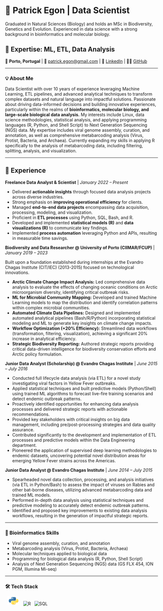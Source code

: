 # 👋 Patrick Egon | Data Scientist

Graduated in Natural Sciences (Biology) and holds an MSc in Biodiversity, Genetics and Evolution. Experienced in data science with a strong background in bioinformatics and molecular biology.

## 🚀 Expertise: ML, ETL, Data Analysis

📍 **Porto, Portugal** | 📧 [patrick.egon@gmail.com](mailto:patrick.egon@gmail.com) | 🔗 [LinkedIn](https://linkedin.com/in/patrick-egon-santos) | 👨‍💻 [GitHub](https://github.com/patrickegon)

---

### 💡 About Me

Data Scientist with over 10 years of experience leveraging Machine Learning, ETL pipelines, and advanced analytical techniques to transform complex datasets and natural language into impactful solutions. Passionate about driving data-informed decisions and building innovative experiences, particularly within the realms of **bioinformatics, molecular biology, and large-scale biological data analysis.** My interests include Linux, data science methodologies, statistical analysis, and applying programming languages (R, Python, and Shell Script) to Next Generation Sequencing (NGS) data. My expertise includes viral genome assembly, curation, and annotation, as well as comprehensive metabarcoding analysis (Virus, Protist, Bacteria, and Archaea). Currently expanding my skills in applying R specifically to the analysis of metabarcoding data, including filtering, splitting, analysis, and visualization.

---

## 💼 Experience

**Freelance Data Analyst & Scientist** | _January 2022 – Present_

* Delivered **actionable insights** through focused data analysis projects across diverse industries.
* Strong emphasis on **improving operational efficiency** for clients.
* Managed **end-to-end data projects** encompassing data acquisition, processing, modeling, and visualization.
* Proficient in **ETL processes** using Python, SQL, Bash, and R.
* Developed and implemented **statistical models (R)** and **data visualizations (R)** to communicate key findings.
* Implemented **process automation** leveraging Python and APIs, resulting in measurable time savings.

**Biodiversity and Data Researcher @ University of Porto (CIIMAR/FCUP)** | _January 2019 – 2023_

Built upon a foundation established during internships at the Evandro Chagas Institute (CIT/IEC) (2013-2015) focused on technological innovations.

* **Arctic Climate Change Impact Analysis:** Led comprehensive data analysis to evaluate the effects of changing oceanic conditions on Arctic microorganism diversity, identifying critical outbreak risks.
* **ML for Microbial Community Mapping:** Developed and trained Machine Learning models to map the distribution and identify correlation patterns within complex microbial communities.
* **Automated Climate Data Pipelines:** Designed and implemented automated analytical pipelines (Bash/R/Python) incorporating statistical modeling and ML to generate key insights on climate change impacts.
* **Workflow Optimization (+20% Efficiency):** Streamlined data workflows (transformation, filtering, visualization), achieving a significant 20% increase in analytical efficiency.
* **Strategic Biodiversity Reporting:** Authored strategic reports providing critical data-driven intelligence for biodiversity conservation efforts and Arctic policy formulation.

**Junior Data Analyst (Scholarship) @ Evandro Chagas Institute** | _June 2015 – July 2016_

* Conducted full lifecycle data analysis (via ETL) for a novel study investigating viral factors in Yellow Fever outbreaks.
* Applied statistical techniques and built predictive models (Python/Shell) using trained ML algorithms to forecast live-fire training scenarios and detect endemic outbreak patterns.
* Proactively identified opportunities for enhancing data analysis processes and delivered strategic reports with actionable recommendations.
* Provided key stakeholders with critical insights on big data management, including pre/post-processing strategies and data quality assurance.
* Contributed significantly to the development and implementation of ETL processes and predictive models within the Data Engineering department.
* Pioneered the application of supervised deep learning methodologies to endemic datasets, uncovering potential novel distribution areas for emerging Yellow Fever strains across the Americas.

**Junior Data Analyst @ Evandro Chagas Institute** | _June 2014 – July 2015_

* Spearheaded novel data collection, processing, and analysis initiatives (via ETL in Python/Bash) to assess the impact of viruses on Rabies and other bat-borne diseases, utilizing advanced metabarcoding data and trained ML models.
* Performed in-depth data analysis using statistical techniques and predictive modeling to accurately detect endemic outbreak patterns.
* Identified and proposed key improvements to existing data analysis workflows, resulting in the generation of impactful strategic reports.

---

### 🔬 Bioinformatics Skills

* Viral genome assembly, curation, and annotation
* Metabarcoding analysis (Virus, Protist, Bacteria, Archaea)
* Molecular techniques applied to biological data
* Programming for biological data analysis (R, Python, Shell Script)
* Analysis of Next Generation Sequencing (NGS) data (GS FLX 454, ION PGM, Illumina Mi-seq)

---

### 🛠️ Tech Stack

<p align="left">
  <img alt="Python" height="30" width="40" src="https://raw.githubusercontent.com/devicons/devicon/master/icons/python/python-original.svg">
  <img alt="R" height="30" width="40" src="https://cdn.jsdelivr.net/gh/devicons/devicon@latest/icons/r/r-original.svg" />
  <img alt="SQL" height="30" width
